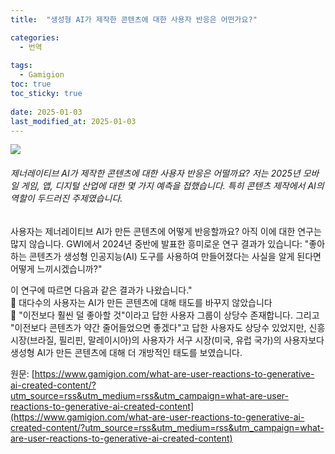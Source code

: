 ```yaml
---
title:  "생성형 AI가 제작한 콘텐츠에 대한 사용자 반응은 어떤가요?"

categories:
  - 번역
  
tags:
  - Gamigion
toc: true
toc_sticky: true
 
date: 2025-01-03
last_modified_at: 2025-01-03
---
```

![](https://www.gamigion.com/wp-content/uploads/2025/01/What-are-user-reactions-to-Generative-AI-created-content.jpg)

###### 제너레이티브 AI가 제작한 콘텐츠에 대한 사용자 반응은 어떨까요? 저는 2025년 모바일 게임, 앱, 디지털 산업에 대한 몇 가지 예측을 접했습니다. 특히 콘텐츠 제작에서 AI의 역할이 두드러진 주제였습니다.

사용자는 제너레이티브 AI가 만든 콘텐츠에 어떻게 반응할까요? 아직 이에 대한 연구는 많지 않습니다. GWI에서 2024년 중반에 발표한 흥미로운 연구 결과가 있습니다: "좋아하는 콘텐츠가 생성형 인공지능(AI) 도구를 사용하여 만들어졌다는 사실을 알게 된다면 어떻게 느끼시겠습니까?"  
  
이 연구에 따르면 다음과 같은 결과가 나왔습니다."  
🔷 대다수의 사용자는 AI가 만든 콘텐츠에 대해 태도를 바꾸지 않았습니다  
🔷 "이전보다 훨씬 덜 좋아할 것"이라고 답한 사용자 그룹이 상당수 존재합니다. 그리고 "이전보다 콘텐츠가 약간 줄어들었으면 좋겠다"고 답한 사용자도 상당수 있었지만, 신흥 시장(브라질, 필리핀, 말레이시아)의 사용자가 서구 시장(미국, 유럽 국가)의 사용자보다 생성형 AI가 만든 콘텐츠에 대해 더 개방적인 태도를 보였습니다.

원문: [https://www.gamigion.com/what-are-user-reactions-to-generative-ai-created-content/?utm_source=rss&utm_medium=rss&utm_campaign=what-are-user-reactions-to-generative-ai-created-content](https://www.gamigion.com/what-are-user-reactions-to-generative-ai-created-content/?utm_source=rss&utm_medium=rss&utm_campaign=what-are-user-reactions-to-generative-ai-created-content)